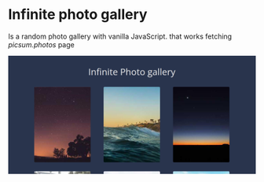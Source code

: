 # Infinite photo gallery
Is a random photo gallery with vanilla JavaScript. that works fetching *picsum.photos* page

![Preview](images/Screenshot_2023-06-13-15-25-53_1366x768.png)